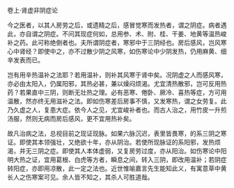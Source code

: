 卷上·肾虚非阴症论

今之医者，以其人房劳之后，或遗精之后，感冒觉寒而发热者，谓之阴症。病者遇此，亦自谓之阴症。不问其现症何如，总用参、术、附、桂、干姜、地黄等温热峻补之药。此可称绝倒者也。夫所谓阴症者，寒邪中于三阴经也。房后感风，岂风寒心中肾经？即使中之，亦不过散少阴之风寒，如伤寒论中少阴发热，仍用麻黄、细辛发表而已。

岂有用辛热温补之法耶？若用温补，则补其风寒于肾中矣。况阴虚之人而感风寒，亦必由太阳入，仍属阳邪，其热必甚，兼以燥闷烦渴。尤宜清热散邪，岂可反用热药？若果直中三阴，则断无壮热之理。必有恶寒、倦卧、厥冷、喜热等症，方可用温散，然亦终无用滋补之法。即如伤寒差后房事不慎，又发寒热，谓之女劳复。此乃久虚之人，复患大症。依今人之见，尤宜峻补者也。而古人治之，用竹皮一升煎汤服，然则无病而房后感风，更不宜用热补矣。

故凡治病之法，总视目前之现证现脉。如果六脉沉迟，表里皆畏寒，的系三阴之寒证。即使其本领强壮，又绝欲十年，亦从阴治。若使所现脉证的系阳邪，发热烦渴，并无三阴之症。即使其人本体虚弱，又复房劳过度，亦从阳治。如伤寒论中阳明大热之证，宜用葛根、白虎等方者，瞬息之间，转入三阴，即改用温补；若阴症转阳症，亦即用凉散，此一定之法也。近世惟喻嘉言先生能知此义，有寓意草中黄长人之伤寒案可见。余人皆不知之，其杀人可胜道哉。

